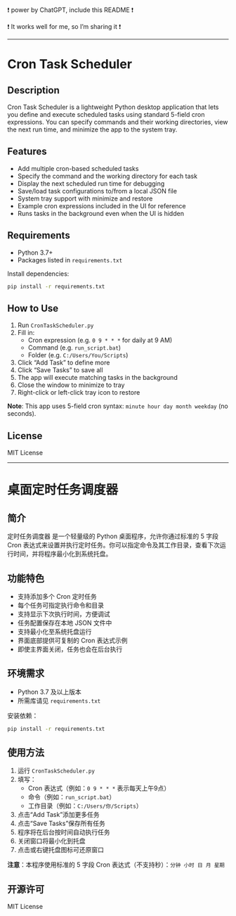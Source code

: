 ❗ power by ChatGPT, include this README ❗

❗ It works well for me, so I’m sharing it ❗

---

# Cron Task Scheduler

## Description

Cron Task Scheduler is a lightweight Python desktop application that lets you define and execute scheduled tasks using standard 5-field cron expressions. You can specify commands and their working directories, view the next run time, and minimize the app to the system tray.

## Features

- Add multiple cron-based scheduled tasks
- Specify the command and the working directory for each task
- Display the next scheduled run time for debugging
- Save/load task configurations to/from a local JSON file
- System tray support with minimize and restore
- Example cron expressions included in the UI for reference
- Runs tasks in the background even when the UI is hidden

## Requirements

- Python 3.7+
- Packages listed in `requirements.txt`

Install dependencies:

```bash
pip install -r requirements.txt
```

## How to Use

1. Run `CronTaskScheduler.py`
2. Fill in:
   - Cron expression (e.g. `0 9 * * *` for daily at 9 AM)
   - Command (e.g. `run_script.bat`)
   - Folder (e.g. `C:/Users/You/Scripts`)
3. Click “Add Task” to define more
4. Click “Save Tasks” to save all
5. The app will execute matching tasks in the background
6. Close the window to minimize to tray
7. Right-click or left-click tray icon to restore

**Note**: This app uses 5-field cron syntax: `minute hour day month weekday` (no seconds).

## License

MIT License

---

# 桌面定时任务调度器

## 简介

定时任务调度器 是一个轻量级的 Python 桌面程序，允许你通过标准的 5 字段 Cron 表达式来设置并执行定时任务。你可以指定命令及其工作目录，查看下次运行时间，并将程序最小化到系统托盘。

## 功能特色

- 支持添加多个 Cron 定时任务
- 每个任务可指定执行命令和目录
- 支持显示下次执行时间，方便调试
- 任务配置保存在本地 JSON 文件中
- 支持最小化至系统托盘运行
- 界面底部提供可复制的 Cron 表达式示例
- 即使主界面关闭，任务也会在后台执行

## 环境需求

- Python 3.7 及以上版本
- 所需库请见 `requirements.txt`

安装依赖：

```bash
pip install -r requirements.txt
```

## 使用方法

1. 运行 `CronTaskScheduler.py`
2. 填写：
   - Cron 表达式（例如：`0 9 * * *` 表示每天上午9点）
   - 命令（例如：`run_script.bat`）
   - 工作目录（例如：`C:/Users/你/Scripts`）
3. 点击“Add Task”添加更多任务
4. 点击“Save Tasks”保存所有任务
5. 程序将在后台按时间自动执行任务
6. 关闭窗口将最小化到托盘
7. 点击或右键托盘图标可还原窗口

**注意**：本程序使用标准的 5 字段 Cron 表达式（不支持秒）：`分钟 小时 日 月 星期`

## 开源许可

MIT License